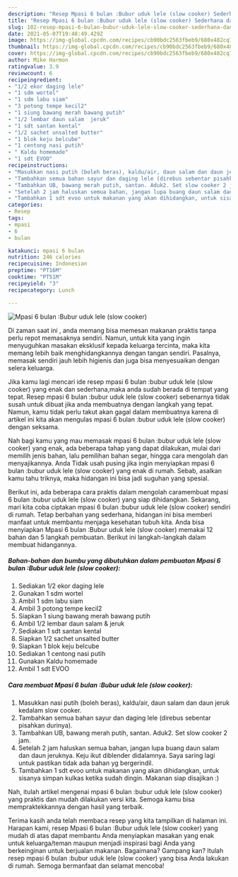 ```yaml
---
description: "Resep Mpasi 6 bulan :Bubur uduk lele (slow cooker) Sederhana dan Mudah Dibuat"
title: "Resep Mpasi 6 bulan :Bubur uduk lele (slow cooker) Sederhana dan Mudah Dibuat"
slug: 102-resep-mpasi-6-bulan-bubur-uduk-lele-slow-cooker-sederhana-dan-mudah-dibuat
date: 2021-05-07T19:48:49.429Z
image: https://img-global.cpcdn.com/recipes/cb90bdc2563fbeb9/680x482cq70/mpasi-6-bulan-bubur-uduk-lele-slow-cooker-foto-resep-utama.jpg
thumbnail: https://img-global.cpcdn.com/recipes/cb90bdc2563fbeb9/680x482cq70/mpasi-6-bulan-bubur-uduk-lele-slow-cooker-foto-resep-utama.jpg
cover: https://img-global.cpcdn.com/recipes/cb90bdc2563fbeb9/680x482cq70/mpasi-6-bulan-bubur-uduk-lele-slow-cooker-foto-resep-utama.jpg
author: Mike Harmon
ratingvalue: 3.9
reviewcount: 6
recipeingredient:
- "1/2 ekor daging lele"
- "1 sdm wortel"
- "1 sdm labu siam"
- "3 potong tempe kecil2"
- "1 siung bawang merah bawang putih"
- "1/2 lembar daun salam  jeruk"
- "1 sdt santan kental"
- "1/2 sachet unsalted butter"
- "1 blok keju belcube"
- "1 centong nasi putih"
- " Kaldu homemade"
- "1 sdt EVOO"
recipeinstructions:
- "Masukkan nasi putih (boleh beras), kaldu/air, daun salam dan daun jeruk kedalam slow cooker."
- "Tambahkan semua bahan sayur dan daging lele (direbus sebentar pisahkan durinya)."
- "Tambahkan UB, bawang merah putih, santan. Aduk2. Set slow cooker 2 jam."
- "Setelah 2 jam haluskan semua bahan, jangan lupa buang daun salam dan daun jeruknya. Keju ikut diblender didalamnya. Saya saring lagi untuk pastikan tidak ada bahan yg bergerindil."
- "Tambahkan 1 sdt evoo untuk makanan yang akan dihidangkan, untuk sisanya simpan kulkas ketika sudah dingin. Makanan siap disajikan :)"
categories:
- Resep
tags:
- mpasi
- 6
- bulan

katakunci: mpasi 6 bulan 
nutrition: 246 calories
recipecuisine: Indonesian
preptime: "PT16M"
cooktime: "PT51M"
recipeyield: "3"
recipecategory: Lunch

---
```



![Mpasi 6 bulan :Bubur uduk lele (slow cooker)](https://img-global.cpcdn.com/recipes/cb90bdc2563fbeb9/680x482cq70/mpasi-6-bulan-bubur-uduk-lele-slow-cooker-foto-resep-utama.jpg)

Di zaman  saat ini , anda memang bisa memesan makanan praktis tanpa perlu repot memasaknya sendiri. Namun, untuk kita yang ingin menyuguhkan masakan eksklusif kepada keluarga tercinta, maka kita memang lebih baik menghidangkannya dengan tangan sendiri. Pasalnya, memasak sendiri jauh lebih higienis dan juga bisa menyesuaikan dengan selera keluarga.

Jika kamu lagi mencari ide resep mpasi 6 bulan :bubur uduk lele (slow cooker) yang enak dan sederhana,maka anda sudah berada di tempat yang tepat. Resep mpasi 6 bulan :bubur uduk lele (slow cooker)  sebenarnya tidak susah untuk dibuat jika anda membuatnya dengan langkah yang tepat. Namun, kamu tidak perlu takut akan gagal dalam membuatnya 
karena di artikel ini kita akan mengulas mpasi 6 bulan :bubur uduk lele (slow cooker) dengan seksama.  



Nah bagi kamu yang mau memasak mpasi 6 bulan :bubur uduk lele (slow cooker) yang enak, ada beberapa tahap yang dapat dilakukan, mulai dari memilih jenis bahan, lalu pemilihan bahan segar, hingga cara mengolah dan menyajikannya. Anda Tidak usah pusing jika ingin menyiapkan mpasi 6 bulan :bubur uduk lele (slow cooker) yang enak di rumah. Sebab, asalkan kamu  tahu triknya, maka hidangan ini bisa jadi suguhan yang spesial.

Berikut ini, ada beberapa cara praktis  dalam mengolah caramembuat mpasi 6 bulan :bubur uduk lele (slow cooker) yang siap dihidangkan. Sekarang, mari kita coba ciptakan mpasi 6 bulan :bubur uduk lele (slow cooker) sendiri di rumah. Tetap berbahan yang sederhana, hidangan ini bisa memberi manfaat untuk membantu menjaga kesehatan tubuh kita. Anda bisa menyiapkan Mpasi 6 bulan :Bubur uduk lele (slow cooker) memakai 12 bahan dan 5 langkah pembuatan. Berikut ini langkah-langkah dalam membuat hidangannya.

<!--inarticleads1-->

##### Bahan-bahan dan bumbu yang dibutuhkan dalam pembuatan Mpasi 6 bulan :Bubur uduk lele (slow cooker):

1. Sediakan 1/2 ekor daging lele
1. Gunakan 1 sdm wortel
1. Ambil 1 sdm labu siam
1. Ambil 3 potong tempe kecil2
1. Siapkan 1 siung bawang merah bawang putih
1. Ambil 1/2 lembar daun salam &amp; jeruk
1. Sediakan 1 sdt santan kental
1. Siapkan 1/2 sachet unsalted butter
1. Siapkan 1 blok keju belcube
1. Sediakan 1 centong nasi putih
1. Gunakan  Kaldu homemade
1. Ambil 1 sdt EVOO




<!--inarticleads2-->

##### Cara membuat Mpasi 6 bulan :Bubur uduk lele (slow cooker):

1. Masukkan nasi putih (boleh beras), kaldu/air, daun salam dan daun jeruk kedalam slow cooker.
1. Tambahkan semua bahan sayur dan daging lele (direbus sebentar pisahkan durinya).
1. Tambahkan UB, bawang merah putih, santan. Aduk2. Set slow cooker 2 jam.
1. Setelah 2 jam haluskan semua bahan, jangan lupa buang daun salam dan daun jeruknya. Keju ikut diblender didalamnya. Saya saring lagi untuk pastikan tidak ada bahan yg bergerindil.
1. Tambahkan 1 sdt evoo untuk makanan yang akan dihidangkan, untuk sisanya simpan kulkas ketika sudah dingin. Makanan siap disajikan :)




Nah, itulah artikel mengenai  mpasi 6 bulan :bubur uduk lele (slow cooker)  yang praktis dan mudah dilakukan versi kita. Semoga kamu bisa mempraktekkannya dengan hasil yang terbaik. 

Terima kasih anda telah membaca resep yang kita tampilkan di halaman ini. Harapan kami, resep  Mpasi 6 bulan :Bubur uduk lele (slow cooker) yang mudah di atas dapat membantu Anda menyiapkan masakan yang enak untuk keluarga/teman maupun menjadi inspirasi bagi Anda yang berkeinginan untuk berjualan makanan. Bagaimana? Gampang kan? Itulah resep mpasi 6 bulan :bubur uduk lele (slow cooker) yang bisa Anda lakukan di rumah. Semoga bermanfaat dan selamat mencoba!

